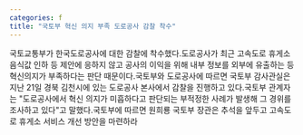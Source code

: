 ```yaml
---
categories: f
title: "국토부 혁신 의지 부족 도로공사 감찰 착수"
---
```

국토교통부가 한국도로공사에 대한 감찰에 착수했다.도로공사가 최근 고속도로 휴게소 음식값 인하 등 제안에 응하지 않고 공사의 이익을 위해 내부 정보를 외부에 유출하는 등 혁신의지가 부족하다는 판단 때문이다.국토부와 도로공사에 따르면 국토부 감사관실은 지난 21일 경북 김천시에 있는 도로공사 본사에서 감찰을 진행하고 있다.국토부 관계자는 "도로공사에서 혁신 의지가 미흡하다고 판단되는 부적정한 사례가 발생해 그 경위를 조사하고 있다"고 말했다.국토부에 따르면 원희룡 국토부 장관은 추석을 앞두고 고속도로 휴게소 서비스 개선 방안을 마련하라
